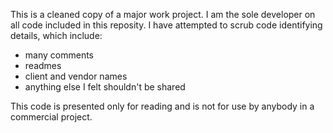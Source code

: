 This is a cleaned copy of a major work project. I am the sole developer on all code included in this reposity.
I have attempted to scrub code identifying details, which include:
* many comments
* readmes
* client and vendor names
* anything else I felt shouldn't be shared

This code is presented only for reading and is not for use by anybody in a commercial project. 